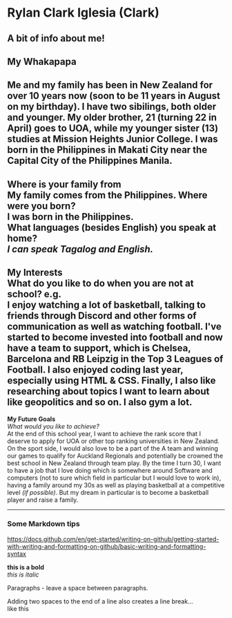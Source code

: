 # Rylan Clark Iglesia (Clark)
A bit of info about me!
---
## My Whakapapa  
Me and my family has been in New Zealand for over 10 years now **(soon to be 11 years in August on my birthday)**. 
I have two sibilings, both older and younger. My older brother, 21 (turning 22 in April) goes to UOA, while my younger sister (13) studies at Mission Heights Junior College. I was born in the Philippines in Makati City near the Capital City of the Philippines Manila. 
---

**Where is your family from**  
My family comes from the Philippines.
**Where were you born?**  
I was born in the Philippines.  
**What languages (besides English) you speak at home?**  
_I can speak Tagalog and English._
---

**My Interests**  
What do you like to do when you are not at school? e.g.  
I enjoy watching a lot of basketball, talking to friends through Discord and other forms of communication as well as watching football. I've started to become invested into football and now have a team to support, which is Chelsea, Barcelona and RB Leipzig in the Top 3 Leagues of Football. I also enjoyed coding last year, especially using HTML & CSS. Finally, I also like researching about topics I want to learn about like geopolitics and so on. I also gym a lot.
---


**My Future Goals**  
_What would you like to achieve?_  
At the end of this school year, I want to achieve the rank score that I deserve to apply for UOA or other top ranking universities in New Zealand. On the sport side, I would also love to be a part of the A team and winning our games to qualify for Auckland Regionals and potentially be crowned the best school in New Zealand through team play. By the time I turn 30, I want to have a job that I love doing which is somewhere around Software and computers (not to sure which field in particular but I would love to work in), having a family around my 30s as well as playing basketball at a competitive level _(if possible)_. But my dream in particular is to become a basketball player and raise a family.

---

### Some Markdown tips  

https://docs.github.com/en/get-started/writing-on-github/getting-started-with-writing-and-formatting-on-github/basic-writing-and-formatting-syntax

**this is a bold**  
_this is italic_

Paragraphs - leave a space between paragraphs. 

Adding two spaces to the end of a line also creates a line break...  
like this
